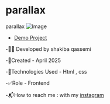 # parallax
parallax
![Image](https://github.com/user-attachments/assets/ba38c6b4-93d5-44d4-885a-d600b0b8cb3f)
- [Demo Project](https://shakiba-qassemi-dev.github.io/parallax/)

-👩‍💻 Developed by shakiba qassemi

-📆Created - April 2025

-🔧Technologies Used - Html , css 

-✅Role - Frontend

-📬How to reach me : with my [instagram](https://www.instagram.com/shakiba.qassemi.dev/)


